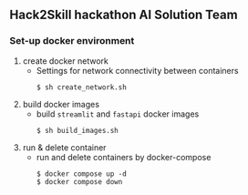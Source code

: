 ## Hack2Skill hackathon AI Solution Team


### Set-up docker environment
1. create docker network 
    - Settings for network connectivity between containers
        ```
        $ sh create_network.sh
        ```
2. build docker images
    - build `streamlit` and `fastapi` docker images
        ```
        $ sh build_images.sh
        ```
3. run & delete container
    - run and delete containers by docker-compose
        ```
        $ docker compose up -d
        $ docker compose down
        ```
